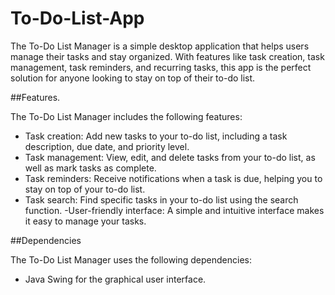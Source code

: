 # To-Do-List-App
The To-Do List Manager is a simple desktop application that helps users manage their tasks and stay organized. With features like task creation, task management, task reminders, and recurring tasks, this app is the perfect solution for anyone looking to stay on top of their to-do list.

##Features.

The To-Do List Manager includes the following features:

- Task creation: Add new tasks to your to-do list, including a task description, due date, and priority level.
- Task management: View, edit, and delete tasks from your to-do list, as well as mark tasks as complete.
- Task reminders: Receive notifications when a task is due, helping you to stay on top of your to-do list.
- Task search: Find specific tasks in your to-do list using the search function.
-User-friendly interface: A simple and intuitive interface makes it easy to manage your tasks.

##Dependencies

The To-Do List Manager uses the following dependencies:

  - Java Swing for the graphical user interface.
  


